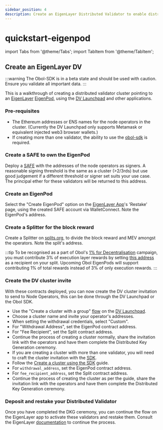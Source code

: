 ```yaml
---
sidebar_position: 4
description: Create an EigenLayer Distributed Validator to enable distributed restaking.
---
```


# quickstart-eigenpod

import Tabs from '@theme/Tabs'; import TabItem from '@theme/TabItem';

## Create an EigenLayer DV

:::warning The Obol-SDK is in a beta state and should be used with caution. Ensure you validate all important data. :::

This is a walkthrough of creating a distributed validator cluster pointing to an [EigenLayer](https://eigenlayer.xyz/) [EigenPod](https://docs.eigenlayer.xyz/eigenlayer/restaking-guides/restaking-user-guide/native-restaking/create-eigenpod-and-set-withdrawal-credentials/), using the [DV Launchpad](../dvl/intro.md) and other applications.

### Pre-requisites

* The Ethereum addresses or ENS names for the node operators in the cluster. (Currently the DV Launchpad only supports Metamask or equivalent injected web3 browser wallets.)
* If creating more than one validator, the ability to use the [obol-sdk](quickstart-sdk.md) is required.

### Create a SAFE to own the EigenPod

Deploy a [SAFE](https://app.safe.global/) with the addresses of the node operators as signers. A reasonable signing threshold is the same as a cluster (>2/3rds) but use good judgement if a different threshold or signer set suits your use case. The principal ether for these validators will be returned to this address.

### Create an EigenPod

Select the "Create EigenPod" option on the [EigenLayer App](https://app.eigenlayer.xyz/)'s 'Restake' page, using the created SAFE account via WalletConnect. Note the EigenPod's address.

### Create a Splitter for the block reward

Create a Splitter on [splits.org](https://app.splits.org/), to divide the block reward and MEV amongst the operators. Note the split's address.

:::tip To be recognised as a part of Obol's [1% for Decentralisation](https://blog.obol.tech/1-percent-for-decentralisation/) campaign, you must contribute 3% of execution layer rewards by setting [this address](https://etherscan.io/address/0xDe5aE4De36c966747Ea7DF13BD9589642e2B1D0d) as a recipient on your split. Upcoming Obol EigenPods will support contributing 1% of total rewards instead of 3% of only execution rewards. :::

### Create the DV cluster invite

With these contracts deployed, you can now create the DV cluster invitation to send to Node Operators, this can be done through the DV Launchpad or the Obol SDK.

* Use the "Create a cluster with a group" [flow](https://github.com/ObolNetwork/obol-docs/blob/main/versioned_docs/version-v1.0.0/start/quickstart_group/README.md) on the [DV Launchpad](https://github.com/ObolNetwork/obol-docs/blob/main/versioned_docs/version-v1.0.0/dvl/intro/README.md).
* Choose a cluster name and invite your operator's addresses.
* When setting the withdrawal credentials, select "Custom".
* For "Withdrawal Address", set the EigenPod contract address.
* For "Fee Recipient", set the Split contract address.
* Continue the process of creating a cluster normally, share the invitation link with the operators and have them complete the Distributed Key Generation ceremony.
* If you are creating a cluster with more than one validator, you will need to craft the cluster invitation with the [SDK](https://www.npmjs.com/package/@obolnetwork/obol-sdk).
* Follow the [Create a cluster using the SDK](https://github.com/ObolNetwork/obol-docs/blob/main/versioned_docs/version-v1.0.0/advanced/quickstart-sdk/README.md) guide.
* For `withdrawal_address`, set the EigenPod contract address.
* For `fee_recipient_address`, set the Split contract address.
* Continue the process of creating the cluster as per the guide, share the invitation link with the operators and have them complete the Distributed Key Generation ceremony.

### Deposit and restake your Distributed Validator

Once you have completed the DKG ceremony, you can continue the flow on the EigenLayer app to activate these validators and restake them. Consult the EigenLayer [documentation](https://docs.eigenlayer.xyz/eigenlayer/restaking-guides/restaking-user-guide/native-restaking/create-eigenpod-and-set-withdrawal-credentials/enable-restaking) to continue the process.
